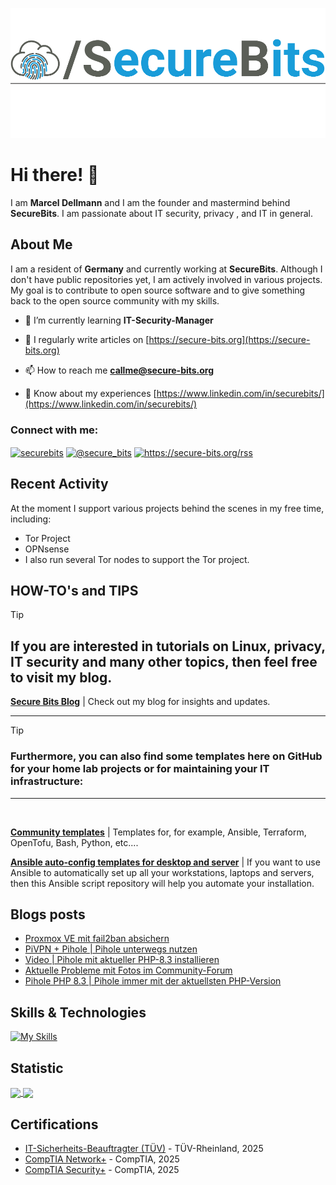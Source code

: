 ![logo](/assets/images/logo_klein.png)

# Hi there! 👋

I am **Marcel Dellmann** and I am the founder and mastermind behind **SecureBits**. 
I am passionate about IT security, privacy , and IT in general.

## About Me

I am a resident of **Germany** and currently working at **SecureBits**. Although I don't have public repositories yet, I am actively involved in various projects. My goal is to contribute to open source software and to give something back to the open source community with my skills.

- 🌱 I’m currently learning **IT-Security-Manager**

- 📝 I regularly write articles on [https://secure-bits.org](https://secure-bits.org)

- 📫 How to reach me **callme@secure-bits.org**

- 📄 Know about my experiences [https://www.linkedin.com/in/securebits/](https://www.linkedin.com/in/securebits/)


<h3 align="left">Connect with me:</h3>
<p align="left">
<a href="https://linkedin.com/in/securebits" target="blank"><img align="center" src="https://raw.githubusercontent.com/rahuldkjain/github-profile-readme-generator/master/src/images/icons/Social/linked-in-alt.svg" alt="securebits" height="30" width="40" /></a>
<a href="https://www.youtube.com/c/@secure_bits" target="blank"><img align="center" src="https://raw.githubusercontent.com/rahuldkjain/github-profile-readme-generator/master/src/images/icons/Social/youtube.svg" alt="@secure_bits" height="30" width="40" /></a>
<a href="/https://secure-bits.org/rss" target="blank"><img align="center" src="https://raw.githubusercontent.com/rahuldkjain/github-profile-readme-generator/master/src/images/icons/Social/rss.svg" alt="https://secure-bits.org/rss" height="30" width="40" /></a>
</p>


## Recent Activity

At the moment I support various projects behind the scenes in my free time, including: 
- Tor Project
- OPNsense
- I also run several Tor nodes to support the Tor project.

## HOW-TO's and TIPS
> [!TIP] 
> ## If you are interested in tutorials on Linux, privacy, IT security and many other topics, then feel free to visit my blog.
> 
> **[Secure Bits Blog](https://secure-bits.org)** | Check out my blog for insights and updates.
___
> [!TIP] 
> ### Furthermore, you can also find some templates here on GitHub for your home lab projects or for maintaining your IT infrastructure:</br>
___
</br>

**[Community templates](https://github.com/securebitsorg/community-templates)** | Templates for, for example, Ansible, Terraform, OpenTofu, Bash, Python, etc....</br>

**[Ansible auto-config templates for desktop and server](https://github.com/securebitsorg/ansible-desktop-server-auto-install-config)** | If you want to use Ansible to automatically set up all your workstations, laptops and servers, then this Ansible script repository will help you automate your installation.
  
## Blogs posts
<!-- BLOG-POST-LIST:START -->
- [Proxmox VE mit fail2ban absichern](https://secure-bits.org/proxmox-ve-mit-fail2ban-absichern/)
- [PiVPN + Pihole | Pihole unterwegs nutzen](https://secure-bits.org/pivpn-pihole/)
- [Video | Pihole mit aktueller PHP-8.3 installieren](https://secure-bits.org/pihole-php-8_3/)
- [Aktuelle Probleme mit Fotos im Community-Forum](https://secure-bits.org/aktuelle-probleme-mit-fotos-im-community-forum/)
- [Pihole PHP 8.3 | Pihole immer mit der aktuellsten PHP-Version](https://secure-bits.org/pihole-2024-mit-php-8-3-installieren/)
<!-- BLOG-POST-LIST:END -->


## Skills & Technologies

[![My Skills](https://skillicons.dev/icons?i=linux,bash,php,windows,py,kali,redhat,debian,ubuntu,ansible,terraform&perline=11)](https://skillicons.dev)



## Statistic

<a href="https://github.com/securebitsorg">
  <img height=auto weight=auto align="center" src="https://github-readme-stats.vercel.app/api/top-langs/?username=securebitsorg" />
<a href="https://github.com/securebitsorg/github-readme-stats">
  <img height=auto weight=auto align="center" src="https://github-readme-stats.vercel.app/api?username=securebitsorg&" />
</a>




## Certifications

- [IT-Sicherheits-Beauftragter (TÜV)](https://perscert-tuv.certif-id.com/expert/public/share/sEPJNAMLNvctStPM_Otu) - TÜV-Rheinland, 2025
- [CompTIA Network+](https://www.certmetrics.com/comptia/public/transcript.aspx?transcript=ML5Q39XKG1E1QS3X) - CompTIA, 2025
- [CompTIA Security+](https://www.certmetrics.com/comptia/public/transcript.aspx?transcript=ML5Q39XKG1E1QS3X) - CompTIA, 2025



[def]: https://github-readme-stats.vercel.app/api?username=securebitsorg&count_private=true